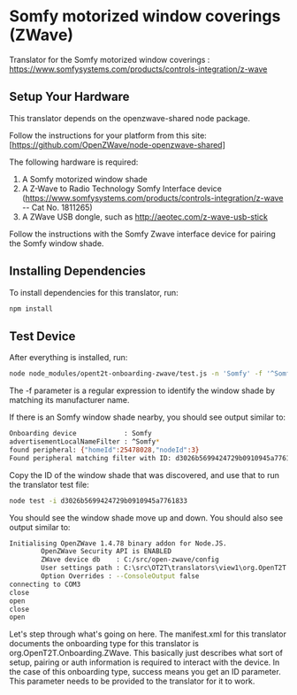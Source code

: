 # Somfy motorized window coverings (ZWave)

Translator for the Somfy motorized window coverings : https://www.somfysystems.com/products/controls-integration/z-wave

## Setup Your Hardware

This translator depends on the openzwave-shared node package. 

Follow the instructions for your platform from this site: [https://github.com/OpenZWave/node-openzwave-shared] 

  
The following hardware is required:

1. A Somfy motorized window shade
2. A Z-Wave to Radio Technology Somfy Interface device (https://www.somfysystems.com/products/controls-integration/z-wave -- Cat No. 1811265)
3. A ZWave USB dongle, such as http://aeotec.com/z-wave-usb-stick

Follow the instructions with the Somfy Zwave interface device for pairing the Somfy window shade.

## Installing Dependencies
To install dependencies for this translator, run:

```bash
npm install
```

## Test Device
After everything is installed, run:

```bash
node node_modules/opent2t-onboarding-zwave/test.js -n 'Somfy' -f '^Somfy*'
```

The -f parameter is a regular expression to identify the window shade by matching its manufacturer name.

If there is an Somfy window shade nearby, you should see output similar to:

```bash
Onboarding device            : Somfy
advertisementLocalNameFilter : ^Somfy*
found peripheral: {"homeId":25478028,"nodeId":3}
Found peripheral matching filter with ID: d3026b5699424729b0910945a7761833
```

Copy the ID of the window shade that was discovered, and use that to run the translator test file:

```bash
node test -i d3026b5699424729b0910945a7761833
```

You should see the window shade move up and down. You should also see output similar to:

```bash
Initialising OpenZWave 1.4.78 binary addon for Node.JS.
        OpenZWave Security API is ENABLED
        ZWave device db    : C:/src/open-zwave/config
        User settings path : C:\src\OT2T\translators\view1\org.OpenT2T.WindowShade.SuperPopular.Sample\Somfy\js\node_modules\openzwave-shared\build\Release/../../
        Option Overrides : --ConsoleOutput false
connecting to COM3
close
open
close
open
```

Let's step through what's going on here. The manifest.xml for this translator documents the onboarding type
for this translator is org.OpenT2T.Onboarding.ZWave. This basically just describes what sort of setup, pairing or
auth information is required to interact with the device. In the case of this onboarding type, success means you get
an ID parameter. This parameter needs to be provided to the translator for it to work.
